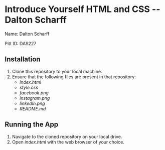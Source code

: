 # Introduce Yourself HTML and CSS -- Dalton Scharff

Name: Dalton Scharff

Pitt ID: DAS227

## Installation

1. Clone this repository to your local machine.
2. Ensure that the following files are present in that repository:
    * *index.html*
    * *style.css*
    * *facebook.png*
    * *instagram.png*
    * *linkedIn.png*
    * *README.md*

## Running the App

1. Navigate to the cloned repository on your local drive.
2. Open *index.html* with the web browser of your choice.
